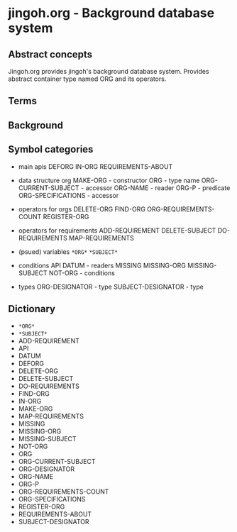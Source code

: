 # jingoh.org - Background database system

## Abstract concepts
Jingoh.org provides jingoh's background database system.
Provides abstract container type named ORG and its operators.

## Terms

## Background

## Symbol categories

* main apis
DEFORG IN-ORG REQUIREMENTS-ABOUT

* data structure org
MAKE-ORG - constructor
ORG - type name
ORG-CURRENT-SUBJECT - accessor
ORG-NAME - reader
ORG-P - predicate
ORG-SPECIFICATIONS - accessor

* operators for orgs
DELETE-ORG FIND-ORG ORG-REQUIREMENTS-COUNT REGISTER-ORG

* operators for requirements
ADD-REQUIREMENT DELETE-SUBJECT DO-REQUIREMENTS MAP-REQUIREMENTS

* (psued) variables
`*ORG*` `*SUBJECT*`

* conditions
API DATUM - readers
MISSING MISSING-ORG MISSING-SUBJECT NOT-ORG - conditions

* types
ORG-DESIGNATOR - type
SUBJECT-DESIGNATOR - type

## Dictionary

* `*ORG*`
* `*SUBJECT*`
* ADD-REQUIREMENT
* API
* DATUM
* DEFORG
* DELETE-ORG
* DELETE-SUBJECT
* DO-REQUIREMENTS
* FIND-ORG
* IN-ORG
* MAKE-ORG
* MAP-REQUIREMENTS
* MISSING
* MISSING-ORG
* MISSING-SUBJECT
* NOT-ORG
* ORG
* ORG-CURRENT-SUBJECT
* ORG-DESIGNATOR
* ORG-NAME
* ORG-P
* ORG-REQUIREMENTS-COUNT
* ORG-SPECIFICATIONS
* REGISTER-ORG
* REQUIREMENTS-ABOUT
* SUBJECT-DESIGNATOR
